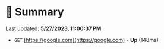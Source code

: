 # 📖 Summary
Last updated: **5/27/2023, 11:00:37 PM**

- `GET` [https://google.com](https://google.com) - **Up** (148ms)
